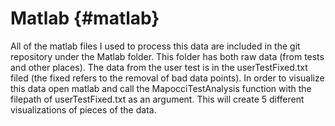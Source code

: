 Matlab			{#matlab}
===============

All of the matlab files I used to process this data are included in the git repository under the Matlab folder. This folder has both raw data (from tests and other places). The data from the user test is in the userTestFixed.txt filed (the fixed refers to the removal of bad data points). In order to visualize this data open matlab and call the MapocciTestAnalysis function with the filepath of userTestFixed.txt as an argument. This will create 5 different visualizations of pieces of the data.

